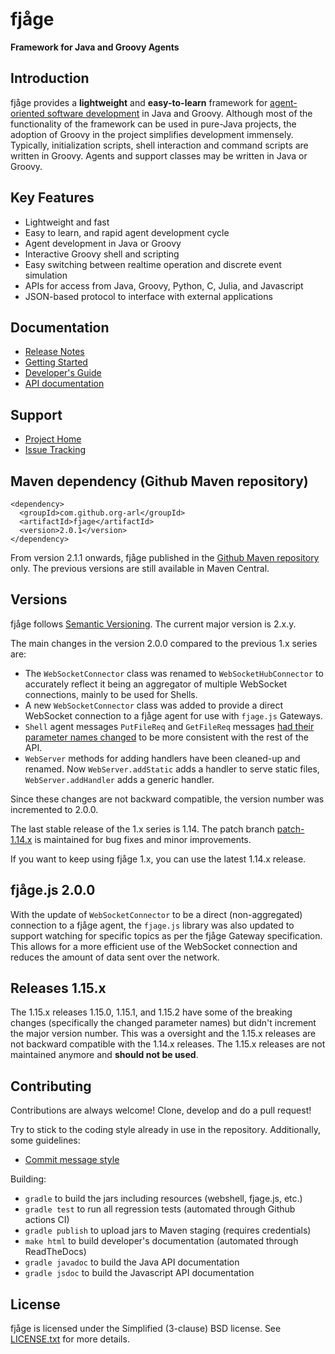 fjåge
=====
**Framework for Java and Groovy Agents**

Introduction
------------

fjåge provides a **lightweight** and **easy-to-learn** framework for [agent-oriented software development](http://en.wikipedia.org/wiki/Agent-oriented_programming) in Java and Groovy. Although most of the functionality of the framework can be used in pure-Java projects, the adoption of Groovy in the project simplifies development immensely. Typically, initialization scripts, shell interaction and command scripts are written in Groovy. Agents and support classes may be written in Java or Groovy.

Key Features
------------

* Lightweight and fast
* Easy to learn, and rapid agent development cycle
* Agent development in Java or Groovy
* Interactive Groovy shell and scripting
* Easy switching between realtime operation and discrete event simulation
* APIs for access from Java, Groovy, Python, C, Julia, and Javascript
* JSON-based protocol to interface with external applications

Documentation
-------------

* [Release Notes](ReleaseNotes.md)
* [Getting Started](https://fjage.readthedocs.io/en/latest/quickstart.html)
* [Developer's Guide](https://fjage.readthedocs.io/en/latest/)
* [API documentation](http://org-arl.github.io/fjage/javadoc/)

Support
-------

* [Project Home](http://github.com/org-arl/fjage)
* [Issue Tracking](http://github.com/org-arl/fjage/issues)

Maven dependency (Github Maven repository)
------------------------

    <dependency>
      <groupId>com.github.org-arl</groupId>
      <artifactId>fjage</artifactId>
      <version>2.0.1</version>
    </dependency>

From version 2.1.1 onwards, fjåge published in the [Github Maven repository](https://docs.github.com/en/packages/working-with-a-github-packages-registry/working-with-the-apache-maven-registry) only. The previous versions are still available in Maven Central.

Versions
-------------

fjåge follows [Semantic Versioning](http://semver.org/). The current major version is 2.x.y.

The main changes in the version 2.0.0 compared to the previous 1.x series are:

* The `WebSocketConnector` class was renamed to `WebSocketHubConnector` to accurately reflect it being an aggregator of multiple WebSocket connections, mainly to be used for Shells.
* A new `WebSocketConnector` class was added to provide a direct WebSocket connection to a fjåge agent for use with `fjage.js` Gateways.
* `Shell` agent messages `PutFileReq` and `GetFileReq` messages [had their parameter names changed](https://github.com/org-arl/fjage/commit/a3314d557109c1a77b4cd95f8514a3f0c6cf0950) to be more consistent with the rest of the API.
* `WebServer` methods for adding handlers have been cleaned-up and renamed. Now `WebServer.addStatic` adds a handler to serve static files, `WebServer.addHandler` adds a generic handler.

Since these changes are not backward compatible, the version number was incremented to 2.0.0.

The last stable release of the 1.x series is 1.14. The patch branch [patch-1.14.x](https://github.com/org-arl/fjage/commits/patch-v1.14.x/) is maintained for bug fixes and minor improvements.

If you want to keep using fjåge 1.x, you can use the latest 1.14.x release.

## fjåge.js 2.0.0

With the update of `WebSocketConnector` to be a direct (non-aggregated) connection to a fjåge agent, the `fjage.js` library was also updated to support watching for specific topics as per the fjåge Gateway specification. This allows for a more efficient use of the WebSocket connection and reduces the amount of data sent over the network.

## Releases 1.15.x

The 1.15.x releases 1.15.0, 1.15.1, and 1.15.2 have some of the breaking changes (specifically the changed parameter names) but didn't increment the major version number. This was a oversight and the 1.15.x releases are not backward compatible with the 1.14.x releases. The 1.15.x releases are not maintained anymore and **should not be used**.

Contributing
------------

Contributions are always welcome! Clone, develop and do a pull request!

Try to stick to the coding style already in use in the repository. Additionally, some guidelines:

* [Commit message style](https://github.com/angular/angular.js/blob/master/DEVELOPERS.md#commits)

Building:

* `gradle` to build the jars including resources (webshell, fjage.js, etc.)
* `gradle test` to run all regression tests (automated through Github actions CI)
* `gradle publish` to upload jars to Maven staging (requires credentials)
* `make html` to build developer's documentation (automated through ReadTheDocs)
* `gradle javadoc` to build the Java API documentation
* `gradle jsdoc` to build the Javascript API documentation

License
-------

fjåge is licensed under the Simplified (3-clause) BSD license.
See [LICENSE.txt](http://github.com/org-arl/fjage/blob/master/LICENSE.txt) for more details.
